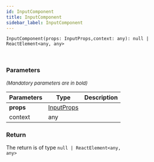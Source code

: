 ```yaml
---
id: InputComponent
title: InputComponent
sidebar_label: InputComponent
---
```


```tsx
InputComponent(props: InputProps,context: any): null | ReactElement<any, any>
```
<br/>



### Parameters

<font size="2"><i>(Mandatory parameters are in bold)</i></font>

| Parameters | Type | Description |
| --------- | ---- | ----------- |
| **props** | [InputProps](/api2/types/InputProps.md) |  |
| context | any |  |


### Return



The return is of type <code>null | ReactElement<any, any\></code>